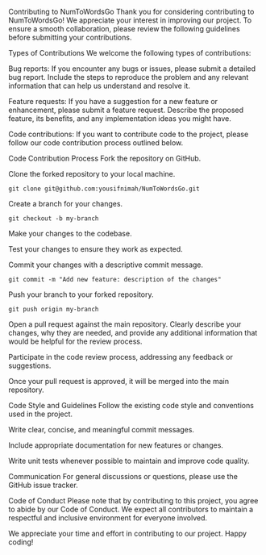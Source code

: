 Contributing to NumToWordsGo
Thank you for considering contributing to NumToWordsGo! We appreciate your interest in improving our project. To ensure a smooth collaboration, please review the following guidelines before submitting your contributions.

Types of Contributions
We welcome the following types of contributions:

Bug reports: If you encounter any bugs or issues, please submit a detailed bug report. Include the steps to reproduce the problem and any relevant information that can help us understand and resolve it.

Feature requests: If you have a suggestion for a new feature or enhancement, please submit a feature request. Describe the proposed feature, its benefits, and any implementation ideas you might have.

Code contributions: If you want to contribute code to the project, please follow our code contribution process outlined below.

Code Contribution Process
Fork the repository on GitHub.

Clone the forked repository to your local machine.

```
git clone git@github.com:yousifnimah/NumToWordsGo.git
```

Create a branch for your changes.

```
git checkout -b my-branch
```

Make your changes to the codebase.

Test your changes to ensure they work as expected.

Commit your changes with a descriptive commit message.

```
git commit -m "Add new feature: description of the changes"
```

Push your branch to your forked repository.

```
git push origin my-branch
```
Open a pull request against the main repository. Clearly describe your changes, why they are needed, and provide any additional information that would be helpful for the review process.

Participate in the code review process, addressing any feedback or suggestions.

Once your pull request is approved, it will be merged into the main repository.

Code Style and Guidelines
Follow the existing code style and conventions used in the project.

Write clear, concise, and meaningful commit messages.

Include appropriate documentation for new features or changes.

Write unit tests whenever possible to maintain and improve code quality.

Communication
For general discussions or questions, please use the GitHub issue tracker.

Code of Conduct
Please note that by contributing to this project, you agree to abide by our Code of Conduct. We expect all contributors to maintain a respectful and inclusive environment for everyone involved.

We appreciate your time and effort in contributing to our project. Happy coding!
